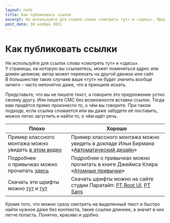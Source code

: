 ```yaml
---
layout: note
title: Как публиковать ссылки
excerpt: Не используйте для ссылок слова «смотреть тут» и «здесь». Представьте, что вы не пишете текст, а говорите это предложение устно своему другу.
post_date: 10 ноября 2021
---
```


# Как публиковать ссылки

Не используйте для ссылок слова «смотреть тут» и «здесь». У страницы, на которую вы ссылаетесь, может поменяться адрес или домен целиком; автор может переехать на другой движок или сайт. В большинстве таких случаев ваше «тут» не будет значить вообще ничего – часто непонятно даже, что в принципе искать.

Представьте, что вы не пишете текст, а говорите это предложение устно своему другу. Или пишете СМС без возможности вставки ссылок. Тогда вам придётся прямо произнести то, о чём вы говорите. При таком подходе, если ссылка сломается или вы даже забудете её поставить, можно легко загуглить и найти то, о чём идёт речь.

| Плохо | Хорошо |
| ----- | ------ |
| Пример классного монтажа можно увидеть [в этом видео](https://www.youtube.com/watch?v=bvig8A9Esqg) | Пример классного монтажа можно увидеть в докладе Ильи Бирмана «[Автоматический дизайн](https://www.youtube.com/watch?v=bvig8A9Esqg)» |
| Подробнее о привычках можно прочитать [здесь](https://ru.bookmate.com/books/Lg7spTxp) | Подробнее о привычках можно прочитать в книге Джеймса Клира «[Атомные привычки](https://ru.bookmate.com/books/Lg7spTxp)» |
| Скачать эти шрифты можно [тут](https://www.paratype.ru/fonts/pt/pt-root-ui) и [тут](https://www.paratype.ru/fonts/pt/pt-sans) | Скачать шрифты можно на сайте студии Паратайп: [PT Root UI](https://www.paratype.ru/fonts/pt/pt-root-ui), [PT Sans](https://www.paratype.ru/fonts/pt/pt-sans) |

Кроме того, что можно сразу смотреть на выделенный текст и быстро найти нужное даже без контекста, такие ссылки длиннее, а значит в них легче попасть. Понятно, красиво и удобно.
